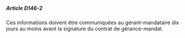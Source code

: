 ##### Article D146-2

Ces informations doivent être communiquées au gérant-mandataire dix jours au moins avant la signature du contrat de gérance-mandat.

